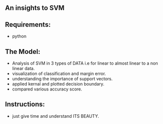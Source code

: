 ## An insights to SVM

## Requirements:
* python

## The Model:
* Analysis of SVM in 3 types of DATA i.e for linear to almost linear to a non linear data.
* visualization of classification and margin error.
* understanding the importance of support vectors.
* applied kernal and plotted decision boundary.
* compared various accuracy score.

## Instructions:
* just give time and understand ITS BEAUTY.
